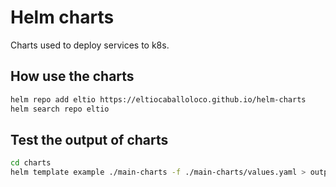 # Helm charts
Charts used to deploy services to k8s.

## How use the charts
```bash
helm repo add eltio https://eltiocaballoloco.github.io/helm-charts
helm search repo eltio
```

## Test the output of charts
```bash
cd charts
helm template example ./main-charts -f ./main-charts/values.yaml > output.yaml
```
